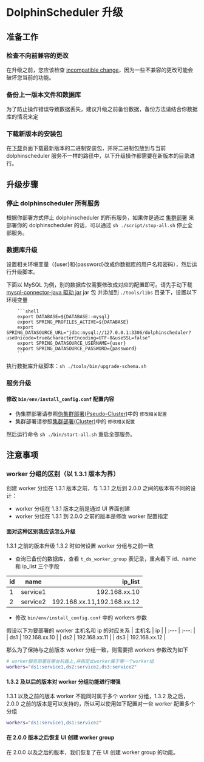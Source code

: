# DolphinScheduler 升级

## 准备工作

### 检查不向前兼容的更改

在升级之前，您应该检查 [incompatible change](./incompatible.md)，因为一些不兼容的更改可能会破坏您当前的功能。

### 备份上一版本文件和数据库

为了防止操作错误导致数据丢失，建议升级之前备份数据，备份方法请结合你数据库的情况来定

### 下载新版本的安装包

在[下载](https://dolphinscheduler.apache.org/zh-cn/download)页面下载最新版本的二进制安装包，并将二进制包放到与当前 dolphinscheduler 服务不一样的路径中，以下升级操作都需要在新版本的目录进行。

## 升级步骤

### 停止 dolphinscheduler 所有服务

根据你部署方式停止 dolphinscheduler 的所有服务，如果你是通过 [集群部署](../installation/cluster.md) 来部署你的 dolphinscheduler 的话，可以通过 `sh ./script/stop-all.sh` 停止全部服务。

### 数据库升级

设置相关环境变量（{user}和{password}改成你数据库的用户名和密码），然后运行升级脚本。

下面以 MySQL 为例，别的数据库仅需要修改成对应的配置即可。请先手动下载 [mysql-connector-java 驱动 jar](https://downloads.MySQL.com/archives/c-j/)
jar 包 并添加到 `./tools/libs` 目录下，设置以下环境变量

        ```shell
        export DATABASE=${DATABASE:-mysql}
        export SPRING_PROFILES_ACTIVE=${DATABASE}
        export SPRING_DATASOURCE_URL="jdbc:mysql://127.0.0.1:3306/dolphinscheduler?useUnicode=true&characterEncoding=UTF-8&useSSL=false"
        export SPRING_DATASOURCE_USERNAME={user}
        export SPRING_DATASOURCE_PASSWORD={password}
        ```

执行数据库升级脚本：`sh ./tools/bin/upgrade-schema.sh`

### 服务升级

#### 修改 `bin/env/install_config.conf` 配置内容

- 伪集群部署请参照[伪集群部署(Pseudo-Cluster)](../installation/pseudo-cluster.md)中的 `修改相关配置`
- 集群部署请参照[集群部署(Cluster)](../installation/cluster.md)中的 `修改相关配置`

然后运行命令 `sh ./bin/start-all.sh` 重启全部服务。

## 注意事项

### worker 分组的区别（以 1.3.1 版本为界）

创建 worker 分组在 1.3.1 版本之前，与 1.3.1 之后到 2.0.0 之间的版本有不同的设计：

- worker 分组在 1.3.1 版本之前是通过 UI 界面创建
- worker 分组在 1.3.1 到 2.0.0 之前的版本是修改 worker 配置指定

#### 面对这种区别我应该怎么升级

1.3.1 之前的版本升级 1.3.2 时如何设置 worker 分组与之前一致

- 查询已备份的数据库，查看 `t_ds_worker_group` 表记录，重点看下 id、name 和 ip_list 三个字段

| id |   name   |                     ip_list |
|:---|:--------:|----------------------------:|
| 1  | service1 |               192.168.xx.10 |
| 2  | service2 | 192.168.xx.11,192.168.xx.12 |

- 修改 `bin/env/install_config.conf` 中的 workers 参数

假设以下为要部署的 worker 主机名和 ip 的对应关系
| 主机名 | ip |
| :--- | :---: |
| ds1 | 192.168.xx.10 |
| ds2 | 192.168.xx.11 |
| ds3 | 192.168.xx.12 |

那么为了保持与之前版本 worker 分组一致，则需要把 workers 参数改为如下

```sh
# worker服务部署在哪台机器上,并指定此worker属于哪一个worker组
workers="ds1:service1,ds2:service2,ds3:service2"
```

#### 1.3.2 及以后的版本对 worker 分组功能进行增强

1.3.1 以及之前的版本 worker 不能同时属于多个 worker 分组，1.3.2 及之后，2.0.0 之前的版本是可以支持的，所以可以使用如下配置对一台 worker 配置多个分组

```sh
workers="ds1:service1,ds1:service2"
```

#### 在 2.0.0 版本之后恢复 UI 创建 worker group

在 2.0.0 以及之后的版本，我们恢复了在 UI 创建 worker group 的功能。
